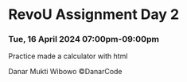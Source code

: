 <h1>RevoU Assignment Day 2</h1>
<h3>Tue, 16 April 2024 07:00pm-09:00pm</h3>
<p>Practice made a calculator with html</p>




<p>Danar Mukti Wibowo ©DanarCode</p>

